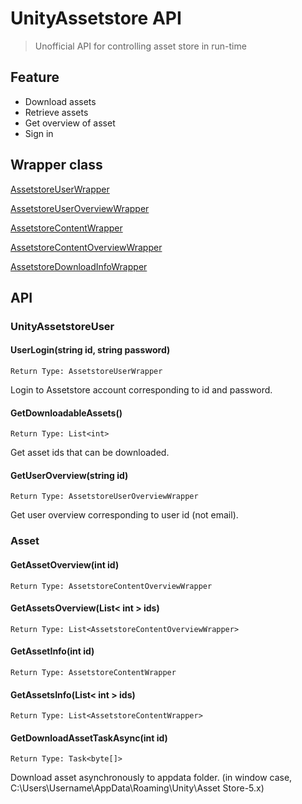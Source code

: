# UnityAssetstore API

> Unofficial API for controlling asset store in run-time



## Feature

- Download assets
- Retrieve assets
- Get overview of asset
- Sign in

## Wrapper class

[AssetstoreUserWrapper](https://github.com/se0kjun/UnityAssetstoreAPI/blob/master/UnityAssetstoreAPI/wrapper/AssetstoreUserWrapper.cs)

[AssetstoreUserOverviewWrapper](https://github.com/se0kjun/UnityAssetstoreAPI/blob/master/UnityAssetstoreAPI/wrapper/AssetstoreUserOverviewWrapper.cs)

[AssetstoreContentWrapper](https://github.com/se0kjun/UnityAssetstoreAPI/blob/master/UnityAssetstoreAPI/wrapper/AssetstoreContentWrapper.cs)

[AssetstoreContentOverviewWrapper](https://github.com/se0kjun/UnityAssetstoreAPI/blob/master/UnityAssetstoreAPI/wrapper/AssetstoreContentOverviewWrapper.cs)

[AssetstoreDownloadInfoWrapper](https://github.com/se0kjun/UnityAssetstoreAPI/blob/master/UnityAssetstoreAPI/wrapper/AssetstoreDownloadInfoWrapper.cs)

## API

### UnityAssetstoreUser

#### UserLogin(string id, string password)

```
Return Type: AssetstoreUserWrapper
```

Login to Assetstore account corresponding to id and password.
 

#### GetDownloadableAssets()

```
Return Type: List<int> 
```

Get asset ids that can be downloaded.

#### GetUserOverview(string id)

```
Return Type: AssetstoreUserOverviewWrapper
```

Get user overview corresponding to user id (not email).

### Asset

#### GetAssetOverview(int id)

```
Return Type: AssetstoreContentOverviewWrapper
```

#### GetAssetsOverview(List< int > ids)

```
Return Type: List<AssetstoreContentOverviewWrapper>
```

#### GetAssetInfo(int id)

```
Return Type: AssetstoreContentWrapper
```

#### GetAssetsInfo(List< int > ids)

```
Return Type: List<AssetstoreContentWrapper>
```

#### GetDownloadAssetTaskAsync(int id)

```
Return Type: Task<byte[]>
```

Download asset asynchronously to appdata folder. (in window case, C:\Users\Username\AppData\Roaming\Unity\Asset Store-5.x) 